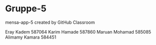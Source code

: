 # Gruppe-5
mensa-app-5 created by GitHub Classroom

Eray Kadem 587064
Karim Hamade 587860
Maruan Mohamad 585085
Alimamy Kamara 584451
